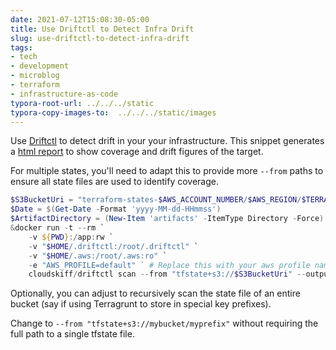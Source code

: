 ```yaml
---
date: 2021-07-12T15:08:30-05:00
title: Use Driftctl to Detect Infra Drift
slug: use-driftctl-to-detect-infra-drift
tags:
- tech
- development
- microblog
- terraform
- infrastructure-as-code
typora-root-url: ../../../static
typora-copy-images-to:  ../../../static/images
---
```


Use [Driftctl](https://github.com/driftlang/driftctl) to detect drift in your your infrastructure.
This snippet generates a [html report](https://driftctl.com/html-reports/) to show coverage and drift figures of the target.

For multiple states, you'll need to adapt this to provide more `--from` paths to ensure all state files are used to identify coverage.

```powershell
$S3BucketUri = "terraform-states-$AWS_ACCOUNT_NUMBER/$AWS_REGION/$TERRAFORMMODULE/terraform.tfstate"
$Date = $(Get-Date -Format 'yyyy-MM-dd-HHmmss')
$ArtifactDirectory = (New-Item 'artifacts' -ItemType Directory -Force).FullName
&docker run -t --rm `
    -v ${PWD}:/app:rw `
    -v "$HOME/.driftctl:/root/.driftctl" `
    -v "$HOME/.aws:/root/.aws:ro" `
    -e "AWS_PROFILE=default" ` # Replace this with your aws profile name if you have multiple profiles
    cloudskiff/driftctl scan --from "tfstate+s3://$S3BucketUri" --output "html://$ArtifactDirectory/driftctl-report-$Date.html"
```

Optionally, you can adjust to recursively scan the state file of an entire bucket (say if using Terragrunt to store in special key prefixes).

Change to `--from "tfstate+s3://mybucket/myprefix"` without requiring the full path to a single tfstate file.
